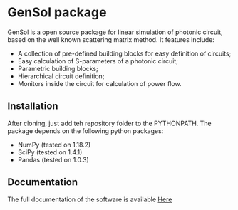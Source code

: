 # GenSol package

GenSol is a open source package for linear simulation of photonic circuit, based on the well known scattering matrix method.
It features include:
- A collection of pre-defined building blocks for easy definition of circuits;
- Easy calculation of S-parameters of a photonic circuit;
- Parametric building blocks;
- Hierarchical circuit definition;
- Monitors inside the circuit for calculation of power flow.

## Installation
After cloning, just add teh repository folder to the PYTHONPATH. 
The package depends on the following python packages:
- NumPy (tested on 1.18.2)
- SciPy (tested on 1.4.1)
- Pandas (tested on 1.0.3)

## Documentation
The full documentation of the software is available [Here](https://marco_passoni.gitlab.io/gensol/index.html)



